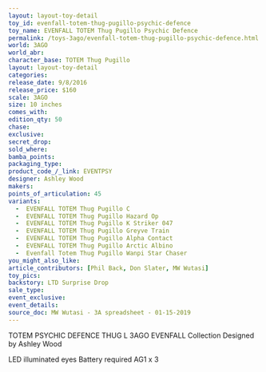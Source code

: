 ```yaml
---
layout: layout-toy-detail 
toy_id: evenfall-totem-thug-pugillo-psychic-defence
toy_name: EVENFALL TOTEM Thug Pugillo Psychic Defence
permalink: /toys-3ago/evenfall-totem-thug-pugillo-psychic-defence.html
world: 3AGO
world_abr: 
character_base: TOTEM Thug Pugillo
layout: layout-toy-detail
categories: 
release_date: 9/8/2016
release_price: $160 
scale: 3AGO
size: 10 inches
comes_with: 
edition_qty: 50
chase: 
exclusive: 
secret_drop: 
sold_where: 
bamba_points: 
packaging_type: 
product_code_/_link: EVENTPSY
designer: Ashley Wood
makers: 
points_of_articulation: 45
variants: 
  -  EVENFALL TOTEM Thug Pugillo C
  -  EVENFALL TOTEM Thug Pugillo Hazard Op
  -  EVENFALL TOTEM Thug Pugillo K Striker 047
  -  EVENFALL TOTEM Thug Pugillo Greyve Train
  -  EVENFALL TOTEM Thug Pugillo Alpha Contact
  -  EVENFALL TOTEM Thug Pugillo Arctic Albino 
  -  Evenfall Totem Thug Pugillo Wanpi Star Chaser
you_might_also_like: 
article_contributors: [Phil Back, Don Slater, MW Wutasi]
toy_pics: 
backstory: LTD Surprise Drop
sale_type: 
event_exclusive: 
event_details: 
source_doc: MW Wutasi - 3A spreadsheet - 01-15-2019
---
```

TOTEM PSYCHIC DEFENCE THUG L
3AGO EVENFALL Collection
Designed by Ashley Wood

LED illuminated eyes Battery required AG1 x 3


